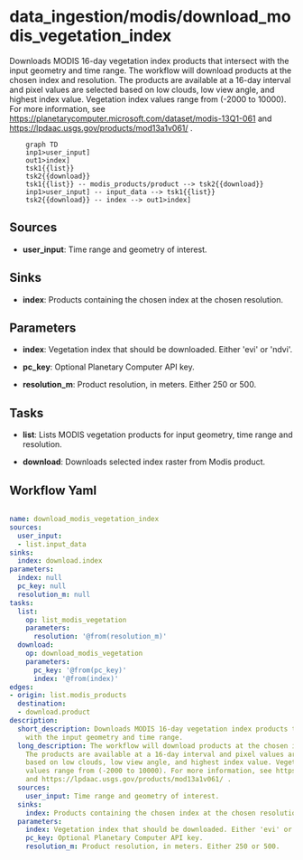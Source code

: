 # data_ingestion/modis/download_modis_vegetation_index

Downloads MODIS 16-day vegetation index products that intersect with the input geometry and time range. The workflow will download products at the chosen index and resolution. The products are available at a 16-day interval and pixel values are selected based on low clouds, low view angle, and highest index value. Vegetation index values range from (-2000 to 10000). For more information, see https://planetarycomputer.microsoft.com/dataset/modis-13Q1-061 and https://lpdaac.usgs.gov/products/mod13a1v061/ .

```{mermaid}
    graph TD
    inp1>user_input]
    out1>index]
    tsk1{{list}}
    tsk2{{download}}
    tsk1{{list}} -- modis_products/product --> tsk2{{download}}
    inp1>user_input] -- input_data --> tsk1{{list}}
    tsk2{{download}} -- index --> out1>index]
```

## Sources

- **user_input**: Time range and geometry of interest.

## Sinks

- **index**: Products containing the chosen index at the chosen resolution.

## Parameters

- **index**: Vegetation index that should be downloaded. Either 'evi' or 'ndvi'.

- **pc_key**: Optional Planetary Computer API key.

- **resolution_m**: Product resolution, in meters. Either 250 or 500.

## Tasks

- **list**: Lists MODIS vegetation products for input geometry, time range and resolution.

- **download**: Downloads selected index raster from Modis product.

## Workflow Yaml

```yaml

name: download_modis_vegetation_index
sources:
  user_input:
  - list.input_data
sinks:
  index: download.index
parameters:
  index: null
  pc_key: null
  resolution_m: null
tasks:
  list:
    op: list_modis_vegetation
    parameters:
      resolution: '@from(resolution_m)'
  download:
    op: download_modis_vegetation
    parameters:
      pc_key: '@from(pc_key)'
      index: '@from(index)'
edges:
- origin: list.modis_products
  destination:
  - download.product
description:
  short_description: Downloads MODIS 16-day vegetation index products that intersect
    with the input geometry and time range.
  long_description: The workflow will download products at the chosen index and resolution.
    The products are available at a 16-day interval and pixel values are selected
    based on low clouds, low view angle, and highest index value. Vegetation index
    values range from (-2000 to 10000). For more information, see https://planetarycomputer.microsoft.com/dataset/modis-13Q1-061
    and https://lpdaac.usgs.gov/products/mod13a1v061/ .
  sources:
    user_input: Time range and geometry of interest.
  sinks:
    index: Products containing the chosen index at the chosen resolution.
  parameters:
    index: Vegetation index that should be downloaded. Either 'evi' or 'ndvi'.
    pc_key: Optional Planetary Computer API key.
    resolution_m: Product resolution, in meters. Either 250 or 500.


```